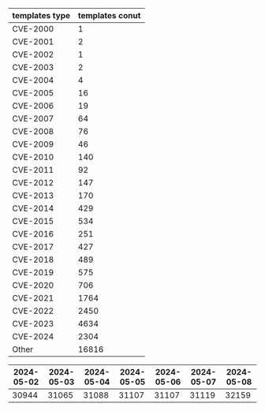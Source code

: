 | templates type | templates conut | 
| --- | --- | 
| CVE-2000 | 1 |
| CVE-2001 | 2 |
| CVE-2002 | 1 |
| CVE-2003 | 2 |
| CVE-2004 | 4 |
| CVE-2005 | 16 |
| CVE-2006 | 19 |
| CVE-2007 | 64 |
| CVE-2008 | 76 |
| CVE-2009 | 46 |
| CVE-2010 | 140 |
| CVE-2011 | 92 |
| CVE-2012 | 147 |
| CVE-2013 | 170 |
| CVE-2014 | 429 |
| CVE-2015 | 534 |
| CVE-2016 | 251 |
| CVE-2017 | 427 |
| CVE-2018 | 489 |
| CVE-2019 | 575 |
| CVE-2020 | 706 |
| CVE-2021 | 1764 |
| CVE-2022 | 2450 |
| CVE-2023 | 4634 |
| CVE-2024 | 2304 |
| Other | 16816 |


|2024-05-02 | 2024-05-03 | 2024-05-04 | 2024-05-05 | 2024-05-06 | 2024-05-07 | 2024-05-08|
|--- | ------ | ------ | ------ | ------ | ------ | ---|
|30944 | 31065 | 31088 | 31107 | 31107 | 31119 | 32159|
